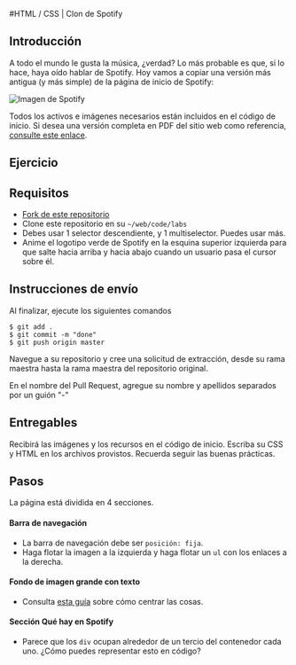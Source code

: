 

#HTML / CSS | Clon de Spotify

## Introducción

A todo el mundo le gusta la música, ¿verdad? Lo más probable es que, si lo hace, haya oído hablar de Spotify. Hoy vamos a copiar una versión más antigua (y más simple) de la página de inicio de Spotify:

![Imagen de Spotify](https://i.imgur.com/xVD0bm6.jpg)

Todos los activos e imágenes necesarios están incluidos en el código de inicio. Si desea una versión completa en PDF del sitio web como referencia, [consulte este enlace](https://s3-eu-west-1.amazonaws.com/ih-materials/uploads/spotify-prototype.pdf ).

## Ejercicio

## Requisitos

- [Fork de este repositorio](https://guides.github.com/activities/forking/)
- Clone este repositorio en su `~/web/code/labs`
- Debes usar 1 selector descendiente, y 1 multiselector. Puedes usar más.
- Anime el logotipo verde de Spotify en la esquina superior izquierda para que salte hacia arriba y hacia abajo cuando un usuario pasa el cursor sobre él.

## Instrucciones de envío

Al finalizar, ejecute los siguientes comandos
```
$ git add .
$ git commit -m "done"
$ git push origin master
```
Navegue a su repositorio y cree una solicitud de extracción, desde su rama maestra hasta la rama maestra del repositorio original.

En el nombre del Pull Request, agregue su nombre y apellidos separados por un guión "-"

## Entregables

Recibirá las imágenes y los recursos en el código de inicio. Escriba su CSS y HTML en los archivos provistos. Recuerda seguir las buenas prácticas.

## Pasos

La página está dividida en 4 secciones.

#### Barra de navegación

- La barra de navegación debe ser `posición: fija`.
- Haga flotar la imagen a la izquierda y haga flotar un `ul` con los enlaces a la derecha.

#### Fondo de imagen grande con texto

- Consulta [esta guía](https://css-tricks.com/centering-css-complete-guide/) sobre cómo centrar las cosas.

#### Sección Qué hay en Spotify

- Parece que los `div` ocupan alrededor de un tercio del contenedor cada uno. ¿Cómo puedes representar esto en código?
